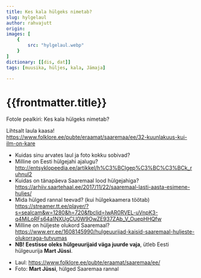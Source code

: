```yaml
---
title: Kes kala hülgeks nimetab?
slug: hylgelaul
author: rahvajutt
origin:  
images: [
    {
        src: "hylgelaul.webp"
    }
]
dictionary: [[dis, dat]]
tags: [muusika, hüljes, kala, Jämaja]

---
```


<h1 class="story-h1">
    {{frontmatter.title}}
</h1>

Fotole pealkiri: Kes kala hülgeks nimetab?

Lihtsalt laula kaasa! https://www.folklore.ee/pubte/eraamat/saaremaa/ee/32-kuunlakuus-kui-ilm-on-kare




<story-author :author="frontmatter.author" :origin="frontmatter.origin" />
<!-- <story-dictionary :terms="frontmatter.dictionary" /> -->

<details-wrapper summary="Mõtlemiseks ja arutlemiseks">

- Kuidas sinu arvates laul ja foto kokku sobivad?
- Milline on Eesti hülgejahi ajalugu? http://entsyklopeedia.ee/artikkel/h%C3%BClgep%C3%BC%C3%BCk_ruhnul2
- Kuidas on tänapäeva Saaremaal lood hülgejahiga? https://arhiiv.saartehaal.ee/2017/11/22/saaremaal-lasti-aasta-esimene-huljes/
- Mida hülged rannal teevad? (kui hülgekaamera töötab) https://streamer.tt.ee/player/?s=sealcam&w=1280&h=720&fbclid=IwAR0RVEL-uVnpK3-q4MiLoRFs64a1NXUgCU0W9OwZE937ZAb_V_OuepHHQfw
- Milline on hüljeste olukord Saaremaal? https://www.err.ee/1608145990/hulgeuurijad-kaisid-saaremaal-huljeste-olukorraga-tutvumas
- **NB! Eestisse oleks hülgeuurijaid väga juurde vaja**, ütleb Eesti hülgeuurija **Mart Jüssi**.

</details-wrapper>


<details-wrapper summary="Allikad" class="text-sm" icon="IconSources">

- Laul: https://www.folklore.ee/pubte/eraamat/saaremaa/ee/
- Foto: **Mart Jüssi**, hülged Saaremaa rannal

</details-wrapper>
